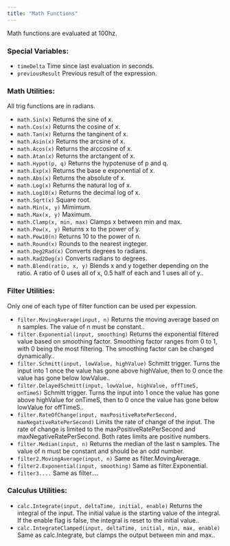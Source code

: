 ```yaml
---
title: "Math Functions"
---
```


Math functions are evaluated at 100hz.

### Special Variables:
* `timeDelta` Time since last evaluation in seconds.
* `previousResult` Previous result of the expression.

### Math Utilities:

All trig functions are in radians.
* `math.Sin(x)` Returns the sine of x.
* `math.Cos(x)` Returns the cosine of x.
* `math.Tan(x)` Returns the tanginent of x.
* `math.Asin(x)` Returns the arcsine of x.
* `math.Acos(x)` Returns the arccosine of x.
* `math.Atan(x)` Returns the arctangent of x.
* `math.Hypot(p, q)` Returns the hypotenuse of p and q.
* `math.Exp(x)` Returns the base e exponential of x.
* `math.Abs(x)` Returns the absolute of x.
* `math.Log(x)` Returns the natural log of x.
* `math.Log10(x)` Returns the decimal log of x.
* `math.Sqrt(x)` Square root.
* `math.Min(x, y)` Mimimum.
* `math.Max(x, y)` Maximum.
* `math.Clamp(x, min, max)` Clamps x between min and max.
* `math.Pow(x, y)` Returns x to the power of y.
* `math.Pow10(n)` Returns 10 to the power of n.
* `math.Round(x)` Rounds to the nearest ingteger.
* `math.Deg2Rad(x)` Converts degrees to radians.
* `math.Rad2Deg(x)` Converts radians to degrees.
* `math.Blend(ratio, x, y)` Blends x and y together depending on the ratio. A ratio of 0 uses all of x, 0.5 half of each and 1 uses all of y..
### Filter Utilities:

Only one of each type of filter function can be used per expession.
* `filter.MovingAverage(input, n)` Returns the moving average based on n samples. The value of n must be constant..
* `filter.Exponential(input, smoothing)` Returns the exponential filtered value based on smoothing factor. Smoothing factor ranges from 0 to 1, with 0 being the most filtering. The smoothing factor can be changed dynamically..
* `filter.Schmitt(input, lowValue, highValue)` Schmitt trigger. Turns the input into 1 once the value has gone above highValue, then to 0 once the value has gone below lowValue..
* `filter.DelayedSchmitt(input, lowValue, highValue, offTimeS, onTimeS)` Schmitt trigger. Turns the input into 1 once the value has gone above highValue for onTimeS, then to 0 once the value has gone below lowValue for offTimeS..
* `filter.RateOfChange(input, maxPositiveRatePerSecond, maxNegativeRatePerSecond)` Limits the rate of change of the input. The rate of change is limited to the maxPositiveRatePerSecond and maxNegativeRatePerSecond. Both rates limits are positive numbers.
* `filter.Median(input, n)` Returns the median of the last n samples. The value of n must be constant and should be an odd number.
* `filter2.MovingAverage(input, n)` Same as filter.MovingAverage.
* `filter2.Exponential(input, smoothing)` Same as filter.Exponential.
* `filter3....` Same as filter....
### Calculus Utilities:

* `calc.Integrate(input, deltaTime, initial, enable)` Returns the integral of the input. The initial value is the starting value of the integral. If the enable flag is false, the integral is reset to the initial value..
* `calc.IntegrateClamped(input, deltaTime, initial, min, max, enable)` Same as calc.Integrate, but clamps the output between min and max..